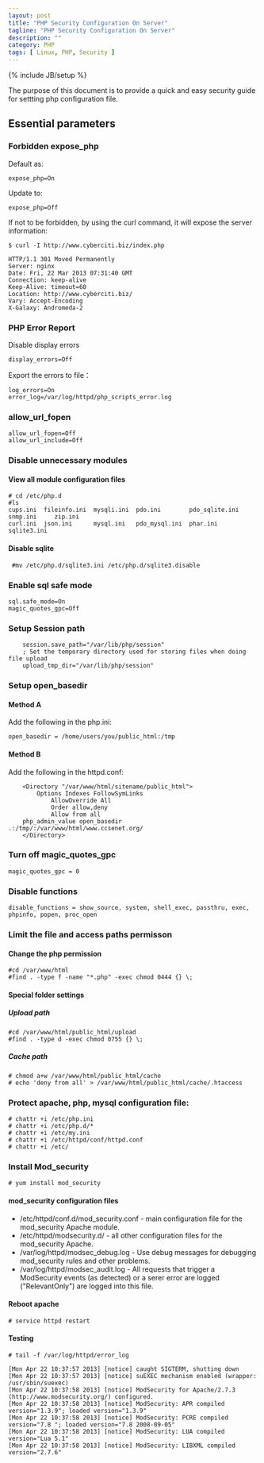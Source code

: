 ```yaml
---
layout: post
title: "PHP Security Configuration On Server"
tagline: "PHP Security Configuration On Server"
description: ""
category: PHP
tags: [ Linux, PHP, Security ]
---
```

{% include JB/setup %}


The purpose of this document is to provide a quick and easy security guide for settting php configuration file.

## Essential parameters

### Forbidden expose_php

Default as:

	expose_php=On

Update to:

	expose_php=Off

If not to be forbidden, by using the curl command, it will expose the server information:


	$ curl -I http://www.cyberciti.biz/index.php

	HTTP/1.1 301 Moved Permanently
	Server: nginx
	Date: Fri, 22 Mar 2013 07:31:40 GMT
	Connection: keep-alive
	Keep-Alive: timeout=60
	Location: http://www.cyberciti.biz/
	Vary: Accept-Encoding
	X-Galaxy: Andromeda-2

### PHP Error Report

Disable display errors

	display_errors=Off

Export the errors to file：

	log_errors=On
	error_log=/var/log/httpd/php_scripts_error.log

### allow_url_fopen

	allow_url_fopen=Off
	allow_url_include=Off

### Disable unnecessary modules

#### View all module configuration files

	# cd /etc/php.d
	#ls
	cups.ini  fileinfo.ini  mysqli.ini  pdo.ini        pdo_sqlite.ini  snmp.ini     zip.ini
	curl.ini  json.ini      mysql.ini   pdo_mysql.ini  phar.ini        sqlite3.ini

#### Disable sqlite

	 #mv /etc/php.d/sqlite3.ini /etc/php.d/sqlite3.disable

### Enable sql safe mode

	sql.safe_mode=On
	magic_quotes_gpc=Off


### Setup Session path

        session.save_path="/var/lib/php/session"
        ; Set the temporary directory used for storing files when doing file upload
        upload_tmp_dir="/var/lib/php/session"

### Setup open_basedir

#### Method A

Add the following in the php.ini:

	open_basedir = /home/users/you/public_html:/tmp

#### Method B

Add the following in the httpd.conf:

      	<Directory "/var/www/html/sitename/public_html">
        	Options Indexes FollowSymLinks
                AllowOverride All
                Order allow,deny
                Allow from all
		php_admin_value open_basedir .:/tmp/:/var/www/html/www.ccsenet.org/
        </Directory>	

### Turn off magic_quotes_gpc

	magic_quotes_gpc = 0 

### Disable functions

	disable_functions = show_source, system, shell_exec, passthru, exec, phpinfo, popen, proc_open

### Limit the file and access paths permisson



#### Change the php permission

	#cd /var/www/html
	#find . -type f -name "*.php" -exec chmod 0444 {} \;

#### Special folder settings

##### Upload path

	
	#cd /var/www/html/public_html/upload
	#find . -type d -exec chmod 0755 {} \;

##### Cache path

	# chmod a+w /var/www/html/public_html/cache
	# echo 'deny from all' > /var/www/html/public_html/cache/.htaccess

### Protect apache, php, mysql configuration file:

	# chattr +i /etc/php.ini
	# chattr +i /etc/php.d/*
	# chattr +i /etc/my.ini
	# chattr +i /etc/httpd/conf/httpd.conf
	# chattr +i /etc/

### Install Mod_security

	# yum install mod_security

#### mod_security configuration files

* /etc/httpd/conf.d/mod_security.conf - main configuration file for the mod_security Apache module.
* /etc/httpd/modsecurity.d/ - all other configuration files for the mod_security Apache.
* /var/log/httpd/modsec_debug.log - Use debug messages for debugging mod_security rules and other problems.
* /var/log/httpd/modsec_audit.log - All requests that trigger a ModSecurity events (as detected) or a serer error are logged ("RelevantOnly") are logged into this file.


#### Reboot apache

	# service httpd restart

#### Testing

	# tail -f /var/log/httpd/error_log

	[Mon Apr 22 10:37:57 2013] [notice] caught SIGTERM, shutting down
	[Mon Apr 22 10:37:57 2013] [notice] suEXEC mechanism enabled (wrapper: /usr/sbin/suexec)
	[Mon Apr 22 10:37:58 2013] [notice] ModSecurity for Apache/2.7.3 (http://www.modsecurity.org/) configured.
	[Mon Apr 22 10:37:58 2013] [notice] ModSecurity: APR compiled version="1.3.9"; loaded version="1.3.9"
	[Mon Apr 22 10:37:58 2013] [notice] ModSecurity: PCRE compiled version="7.8 "; loaded version="7.8 2008-09-05"
	[Mon Apr 22 10:37:58 2013] [notice] ModSecurity: LUA compiled version="Lua 5.1"
	[Mon Apr 22 10:37:58 2013] [notice] ModSecurity: LIBXML compiled version="2.7.6"



